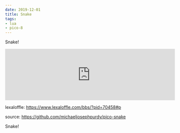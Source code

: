 ```yaml
---
date: 2019-12-01
title: Snake 
tags:
- lua
- pico-8
---
```


Snake!

<iframe frameborder="0" src="https://itch.io/embed/601567" width="552" height="167"><a href="https://purdy.itch.io/snake">Snake by mikepurdy</a></iframe>

lexaloffle: https://www.lexaloffle.com/bbs/?pid=70458#p

source: https://github.com/michaeljosephpurdy/pico-snake

Snake!
